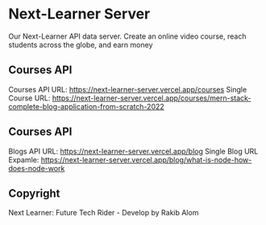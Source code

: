 # Next-Learner Server
Our Next-Learner API data server. Create an online video course, reach students across the globe, and earn money

## Courses API
Courses API URL: https://next-learner-server.vercel.app/courses
Single Course URL: https://next-learner-server.vercel.app/courses/mern-stack-complete-blog-application-from-scratch-2022

## Courses API
Blogs API URL: https://next-learner-server.vercel.app/blog
Single Blog URL Expamle: https://next-learner-server.vercel.app/blog/what-is-node-how-does-node-work

## Copyright
Next Learner: Future Tech Rider - Develop by Rakib Alom